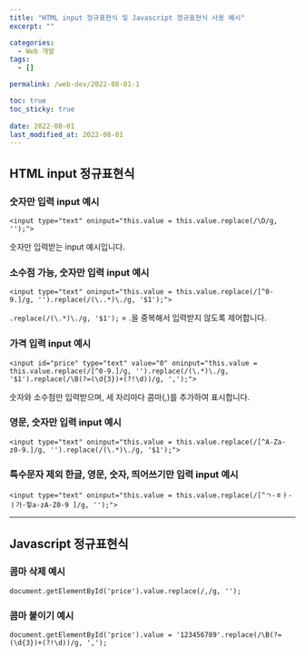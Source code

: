 ```yaml
---
title: "HTML input 정규표현식 및 Javascript 정규표현식 사용 예시"
excerpt: ""

categories:
  - Web 개발
tags:
  - []

permalink: /web-dev/2022-08-01-1

toc: true
toc_sticky: true
 
date: 2022-08-01
last_modified_at: 2022-08-01
---
```


## HTML input 정규표현식

### 숫자만 입력 input 예시
```
<input type="text" oninput="this.value = this.value.replace(/\D/g, '');">
```
숫자만 입력받는 input 예시입니다.

### 소수점 가능, 숫자만 입력 input 예시
```
<input type="text" oninput="this.value = this.value.replace(/[^0-9.]/g, '').replace(/(\..*)\./g, '$1');">
```
`.replace(/(\.*)\./g, '$1');` = .을 중복해서 입력받지 않도록 제어합니다.

### 가격 입력 input 예시
```
<input id="price" type="text" value="0" oninput="this.value = this.value.replace(/[^0-9.]/g, '').replace(/(\.*)\./g, '$1').replace(/\B(?=(\d{3})+(?!\d))/g, ',');">
```
숫자와 소수점만 입력받으며, 세 자리마다 콤마(,)를 추가하여 표시합니다.

### 영문, 숫자만 입력 input 예시
```
<input type="text" oninput="this.value = this.value.replace(/[^A-Za-z0-9.]/g, '').replace(/(\.*)\./g, '$1');">
```

### 특수문자 제외 한글, 영문, 숫자, 띄어쓰기만 입력 input 예시
```
<input type="text" oninput="this.value = this.value.replace(/[^ㄱ-ㅎㅏ-ㅣ가-힣a-zA-Z0-9 ]/g, '');">
```

---

## Javascript 정규표현식

### 콤마 삭제 예시
```
document.getElementById('price').value.replace(/,/g, '');
```

### 콤마 붙이기 예시
```
document.getElementById('price').value = '123456789'.replace(/\B(?=(\d{3})+(?!\d))/g, ',');
```

